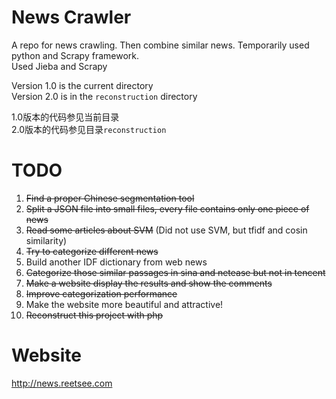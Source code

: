 News Crawler
============        
A repo for news crawling. Then combine similar news.
Temporarily used python and Scrapy framework.   
Used Jieba and Scrapy    

Version 1.0 is the current directory      
Version 2.0 is in the `reconstruction` directory      

1.0版本的代码参见当前目录    
2.0版本的代码参见目录`reconstruction`      
    
TODO
====    
1. <del>Find a proper Chinese segmentation tool</del>
2. <del>Split a JSON file into small files, every file contains only one piece of news</del>
3. <del>Read some articles about SVM</del> (Did not use SVM, but tfidf and cosin similarity)
4. <del>Try to categorize different news</del>
5. Build another IDF dictionary from web news
6. <del>Categorize those similar passages in sina and netease but not in tencent</del>   
7. <del>Make a website display the results and show the comments</del>   
8. <del>Improve categorization performance</del>      
9. Make the website more beautiful and attractive!   
10. <del>Reconstruct this project with php</del>       

Website
=======
http://news.reetsee.com         
